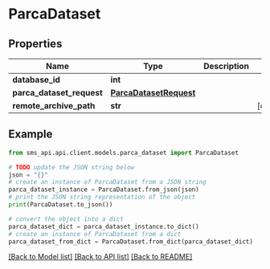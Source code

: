 # ParcaDataset

## Properties

| Name                      | Type                                              | Description | Notes      |
| ------------------------- | ------------------------------------------------- | ----------- | ---------- |
| **database_id**           | **int**                                           |             |
| **parca_dataset_request** | [**ParcaDatasetRequest**](ParcaDatasetRequest.md) |             |
| **remote_archive_path**   | **str**                                           |             | [optional] |

## Example

```python
from sms_api.api.client.models.parca_dataset import ParcaDataset

# TODO update the JSON string below
json = "{}"
# create an instance of ParcaDataset from a JSON string
parca_dataset_instance = ParcaDataset.from_json(json)
# print the JSON string representation of the object
print(ParcaDataset.to_json())

# convert the object into a dict
parca_dataset_dict = parca_dataset_instance.to_dict()
# create an instance of ParcaDataset from a dict
parca_dataset_from_dict = ParcaDataset.from_dict(parca_dataset_dict)
```

[[Back to Model list]](../README.md#documentation-for-models) [[Back to API list]](../README.md#documentation-for-api-endpoints) [[Back to README]](../README.md)
